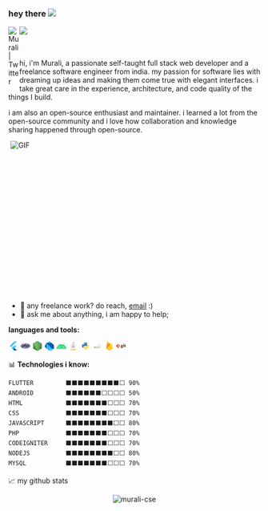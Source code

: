 
  ### hey there <img src="https://media.giphy.com/media/hvRJCLFzcasrR4ia7z/giphy.gif" width="0px">

<a href="https://twitter.com/murali_cse">
  <img align="left" alt="Murali | Twitter" width="22px" src="https://raw.githubusercontent.com/peterthehan/peterthehan/master/assets/twitter.svg" />
</a>

![](https://visitor-badge.glitch.me/badge?page_id=murali-cse.murali-cse)

<br />

hi, i'm Murali, a passionate self-taught full stack web developer and a freelance software engineer from india. my passion for software lies with dreaming up ideas and making them come true with elegant interfaces. i take great care in the experience, architecture, and code quality of the things I build.

i am also an open-source enthusiast and maintainer. i learned a lot from the open-source community and i love how collaboration and knowledge sharing happened through open-source.


  <img align="right" alt="GIF" src="https://ik.imagekit.io/oe4zrcmwdi5/ezgif.com-gif-maker__2___v58UXldc.gif" width="500" height="320" />
  
- 💼 any freelance work? do reach, [email](mailto:muralicse97@icloud.com) :)
- 💬 ask me about anything, i am happy to help;

**languages and tools:**  

<code><img height="20" src="https://raw.githubusercontent.com/github/explore/80688e429a7d4ef2fca1e82350fe8e3517d3494d/topics/flutter/flutter.png"></code>
<code><img height="20" src="https://raw.githubusercontent.com/github/explore/80688e429a7d4ef2fca1e82350fe8e3517d3494d/topics/php/php.png"></code>
<code><img height="20" src="https://raw.githubusercontent.com/github/explore/80688e429a7d4ef2fca1e82350fe8e3517d3494d/topics/nodejs/nodejs.png"></code>
<code><img height="20" src="https://raw.githubusercontent.com/github/explore/80688e429a7d4ef2fca1e82350fe8e3517d3494d/topics/dart/dart.png"></code>
<code><img height="20" src="https://raw.githubusercontent.com/github/explore/80688e429a7d4ef2fca1e82350fe8e3517d3494d/topics/android/android.png"></code>
<code><img height="20" src="https://raw.githubusercontent.com/github/explore/80688e429a7d4ef2fca1e82350fe8e3517d3494d/topics/java/java.png"></code>
<code><img height="20" src="https://raw.githubusercontent.com/github/explore/80688e429a7d4ef2fca1e82350fe8e3517d3494d/topics/python/python.png"></code>
<code><img height="20" src="https://raw.githubusercontent.com/github/explore/80688e429a7d4ef2fca1e82350fe8e3517d3494d/topics/mysql/mysql.png"></code>
<code><img height="20" src="https://raw.githubusercontent.com/github/explore/80688e429a7d4ef2fca1e82350fe8e3517d3494d/topics/firebase/firebase.png"></code>
<code><img height="20" src="https://raw.githubusercontent.com/github/explore/80688e429a7d4ef2fca1e82350fe8e3517d3494d/topics/git/git.png"></code>

📊 **Technologies i know:**
<!--START_SECTION:waka-->

```text
FLUTTER         ⬛⬛⬛⬛⬛⬛⬛⬛⬛⬜ 90%
ANDROID         ⬛⬛⬛⬛⬛⬛⬜⬜⬜⬜ 50%
HTML            ⬛⬛⬛⬛⬛⬛⬛⬜⬜⬜ 70%
CSS             ⬛⬛⬛⬛⬛⬛⬛⬜⬜⬜ 70%
JAVASCRIPT      ⬛⬛⬛⬛⬛⬛⬛⬛⬜⬜ 80%
PHP             ⬛⬛⬛⬛⬛⬛⬛⬜⬜⬜ 70%
CODEIGNITER     ⬛⬛⬛⬛⬛⬛⬛⬜⬜⬜ 70%
NODEJS          ⬛⬛⬛⬛⬛⬛⬛⬛⬜⬜ 80%
MYSQL           ⬛⬛⬛⬛⬛⬛⬛⬜⬜⬜ 70%
```
 

📈 my github stats

<p align="center"> <img src="https://github-readme-stats.vercel.app/api?username=murali-cse&show_icons=true&theme=gotham" alt="murali-cse" />


